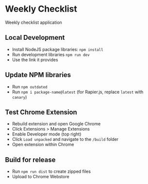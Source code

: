 # Weekly Checklist

Weekly checklist application

## Local Development

- Install NodeJS package libraries: `npm install`
- Run development libraries `npm run dev`
- Use the link it provides

## Update NPM libraries

- Run `npm outdated`
- Run `npm i package-name@latest` (for Rapier.js, replace `latest` with `canary`)

## Test Chrome Extension

- Rebuild extension and open Google Chrome
- Click Extensions > Manage Extensions
- Enable Developer mode (top right)
- Click `Load unpacked` and navigate to the `/build` folder
- Open extension within Chrome

## Build for release

- Run `npm run dist` to create zipped files
- Upload to Chrome Webstore